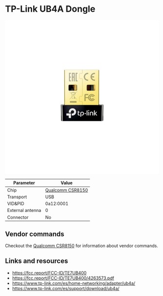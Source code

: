 # TP-Link UB4A Dongle

![TP-Link UB4A](TPLink_UB4A.jpg)

| Parameter        | Value                                           |
| ---------------- | ----------------------------------------------- |
| Chip             | [Qualcomm CSR8150](../Chip/Qualcomm_CSR8150.md) |
| Transport        | USB                                             |
| VID&PID          | 0a12:0001                                       |
| External antenna | 0                                               |
| Connector        | No                                              |

## Vendor commands

Checkout the [Qualcomm CSR8150](../Chip/Qualcomm_CSR8150.md) for information about vendor commands.

## Links and resources

- <https://fcc.report/FCC-ID/TE7UB400>
- <https://fcc.report/FCC-ID/TE7UB400/4263573.pdf>
- <https://www.tp-link.com/es/home-networking/adapter/ub4a/>
- <https://www.tp-link.com/es/support/download/ub4a/>
